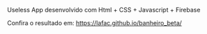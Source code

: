 Useless App desenvolvido com Html + CSS + Javascript + Firebase

Confira o resultado em: https://lafac.github.io/banheiro_beta/
